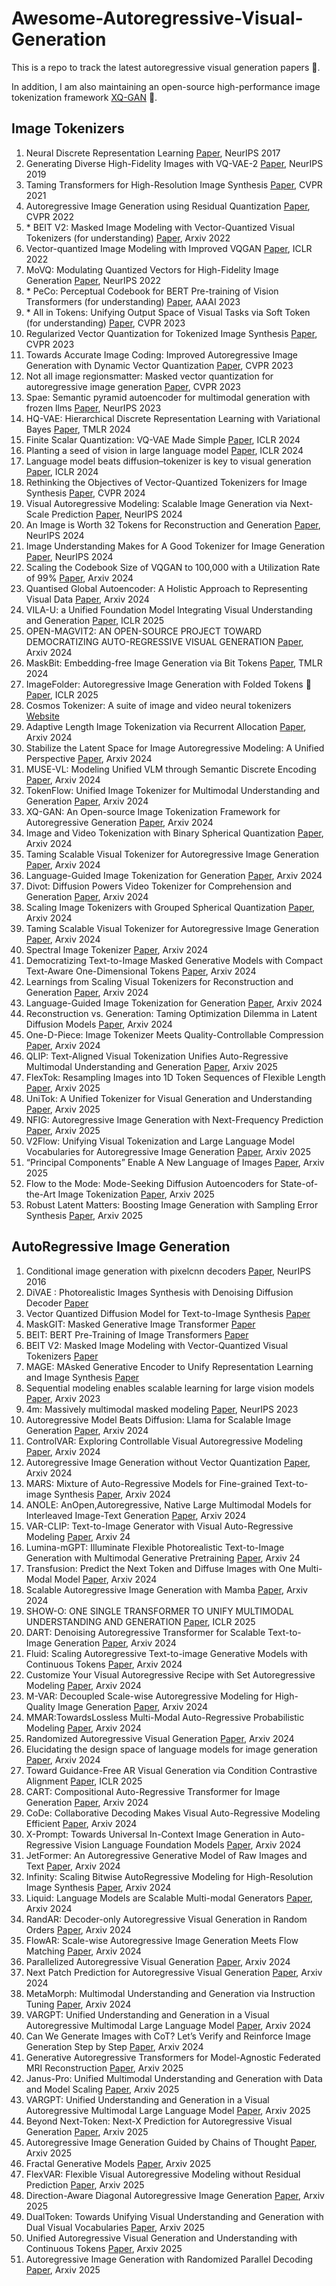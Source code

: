 # Awesome-Autoregressive-Visual-Generation
This is a repo to track the latest autoregressive visual generation papers 🌟.

In addition, I am also maintaining an open-source high-performance image tokenization framework [XQ-GAN](https://github.com/lxa9867/ImageFolder) 🚀.

## Image Tokenizers
1. Neural Discrete Representation Learning [Paper](https://arxiv.org/abs/1711.00937), NeurIPS 2017
2. Generating Diverse High-Fidelity Images with VQ-VAE-2 [Paper](https://arxiv.org/abs/1906.00446), NeurIPS 2019
3. Taming Transformers for High-Resolution Image Synthesis [Paper](https://arxiv.org/pdf/2012.09841), CVPR 2021
4. Autoregressive Image Generation using Residual Quantization [Paper](https://arxiv.org/pdf/2203.01941), CVPR 2022
5. \* BEIT V2: Masked Image Modeling with Vector-Quantized Visual Tokenizers (for understanding) [Paper](https://arxiv.org/pdf/2208.06366), Arxiv 2022
6. Vector-quantized Image Modeling with Improved VQGAN [Paper](https://arxiv.org/pdf/2110.04627), ICLR 2022
7. MoVQ: Modulating Quantized Vectors for High-Fidelity Image Generation [Paper](https://arxiv.org/abs/2209.09002), NeurIPS 2022
8. \* PeCo: Perceptual Codebook for BERT Pre-training of Vision Transformers (for understanding) [Paper](https://arxiv.org/pdf/2111.12710), AAAI 2023
9. \* All in Tokens: Unifying Output Space of Visual Tasks via Soft Token (for understanding) [Paper](https://arxiv.org/pdf/2301.02229), CVPR 2023
10. Regularized Vector Quantization for Tokenized Image Synthesis [Paper](https://arxiv.org/pdf/2303.06424), CVPR 2023
11. Towards Accurate Image Coding: Improved Autoregressive Image Generation with Dynamic Vector Quantization [Paper](https://arxiv.org/pdf/2305.11718), CVPR 2023
12. Not all image regionsmatter: Masked vector quantization for autoregressive image generation [Paper](https://openaccess.thecvf.com/content/CVPR2023/papers/Huang_Not_All_Image_Regions_Matter_Masked_Vector_Quantization_for_Autoregressive_CVPR_2023_paper.pdf), CVPR 2023
13. Spae: Semantic pyramid autoencoder for multimodal generation with frozen llms [Paper](https://proceedings.neurips.cc/paper_files/paper/2023/file/a526cc8f6ffb74bedb6ff313e3fdb450-Paper-Conference.pdf), NeurIPS 2023
14. HQ-VAE: Hierarchical Discrete Representation Learning with Variational Bayes [Paper](https://arxiv.org/pdf/2401.00365), TMLR 2024
15. Finite Scalar Quantization: VQ-VAE Made Simple [Paper](https://arxiv.org/abs/2309.15505), ICLR 2024
16. Planting a seed of vision in large language model [Paper](https://openreview.net/pdf?id=0Nui91LBQS), ICLR 2024
17. Language model beats diffusion–tokenizer is key to visual generation [Paper](https://openreview.net/pdf?id=gzqrANCF4g), ICLR 2024
18. Rethinking the Objectives of Vector-Quantized Tokenizers for Image Synthesis [Paper](https://arxiv.org/abs/2212.03185), CVPR 2024
19. Visual Autoregressive Modeling: Scalable Image Generation via Next-Scale Prediction [Paper](https://arxiv.org/abs/2404.02905), NeurIPS 2024
20. An Image is Worth 32 Tokens for Reconstruction and Generation [Paper](https://arxiv.org/pdf/2406.07550), NeurIPS 2024
21. Image Understanding Makes for A Good Tokenizer for Image Generation [Paper](https://arxiv.org/abs/2411.04406), NeurIPS 2024
22. Scaling the Codebook Size of VQGAN to 100,000 with a Utilization Rate of 99% [Paper](https://arxiv.org/pdf/2406.11837), Arxiv 2024
23. Quantised Global Autoencoder: A Holistic Approach to Representing Visual Data [Paper](https://arxiv.org/pdf/2407.11913), Arxiv 2024
24. VILA-U: a Unified Foundation Model Integrating Visual Understanding and Generation [Paper](https://arxiv.org/pdf/2409.04429), ICLR 2025
25. OPEN-MAGVIT2: AN OPEN-SOURCE PROJECT TOWARD DEMOCRATIZING AUTO-REGRESSIVE VISUAL GENERATION [Paper](https://arxiv.org/pdf/2409.04410), Arxiv 2024
26. MaskBit: Embedding-free Image Generation via Bit Tokens [Paper](https://arxiv.org/pdf/2409.16211), TMLR 2024
27. ImageFolder: Autoregressive Image Generation with Folded Tokens 🚀 [Paper](https://arxiv.org/pdf/2410.01756), ICLR 2025
28. Cosmos Tokenizer: A suite of image and video neural tokenizers [Website](https://research.nvidia.com/labs/dir/cosmos-tokenizer/)
29. Adaptive Length Image Tokenization via Recurrent Allocation [Paper](https://arxiv.org/abs/2411.02393), Arxiv 2024 
30. Stabilize the Latent Space for Image Autoregressive Modeling: A Unified Perspective [Paper](https://arxiv.org/abs/2410.12490), Arxiv 2024
31. MUSE-VL: Modeling Unified VLM through Semantic Discrete Encoding [Paper](https://www.arxiv.org/pdf/2411.17762), Arxiv 2024
32. TokenFlow: Unified Image Tokenizer for Multimodal Understanding and Generation [Paper](https://arxiv.org/pdf/2412.03069), Arxiv 2024
33. XQ-GAN: An Open-source Image Tokenization Framework for Autoregressive Generation [Paper](https://arxiv.org/abs/2412.01762), Arxiv 2024
34. Image and Video Tokenization with Binary Spherical Quantization [Paper](https://arxiv.org/abs/2406.07548), Arxiv 2024
35. Taming Scalable Visual Tokenizer for Autoregressive Image Generation [Paper](https://arxiv.org/pdf/2412.02692), Arxiv 2024
36. Language-Guided Image Tokenization for Generation [Paper](https://arxiv.org/abs/2412.05796), Arxiv 2024
37. Divot: Diffusion Powers Video Tokenizer for Comprehension and Generation [Paper](https://arxiv.org/abs/2412.04432), Arxiv 2024
38. Scaling Image Tokenizers with Grouped Spherical Quantization  [Paper](https://arxiv.org/abs/2412.02632), Arxiv 2024
39. Taming Scalable Visual Tokenizer for Autoregressive Image Generation [Paper](https://arxiv.org/abs/2412.02692), Arxiv 2024
40. Spectral Image Tokenizer [Paper](https://arxiv.org/pdf/2412.09607), Arxiv 2024
41. Democratizing Text-to-Image Masked Generative Models with Compact Text-Aware One-Dimensional Tokens [Paper](https://arxiv.org/pdf/2501.07730), Arxiv 2024
42. Learnings from Scaling Visual Tokenizers for Reconstruction and Generation [Paper](https://arxiv.org/pdf/2501.09755), Arxiv 2024
43. Language-Guided Image Tokenization for Generation [Paper](https://arxiv.org/pdf/2412.05796), Arxiv 2024
44. Reconstruction vs. Generation: Taming Optimization Dilemma in Latent Diffusion Models [Paper](https://arxiv.org/abs/2501.01423), Arxiv 2024
45. One-D-Piece: Image Tokenizer Meets Quality-Controllable Compression [Paper](https://arxiv.org/abs/2501.10064), Arxiv 2024
46. QLIP: Text-Aligned Visual Tokenization Unifies Auto-Regressive Multimodal Understanding and Generation [Paper](https://arxiv.org/abs/2502.05178), Arxiv 2025
47. FlexTok: Resampling Images into 1D Token Sequences of Flexible Length [Paper](https://arxiv.org/abs/2502.13967), Arxiv 2025
48. UniTok: A Unified Tokenizer for Visual Generation and Understanding [Paper](https://arxiv.org/abs/2502.20321), Arxiv 2025
49. NFIG: Autoregressive Image Generation with Next-Frequency Prediction [Paper](https://arxiv.org/pdf/2503.07076v1), Arxiv 2025
50. V2Flow: Unifying Visual Tokenization and Large Language Model Vocabularies for Autoregressive Image Generation [Paper](https://arxiv.org/abs/2503.07493), Arxiv 2025
51. “Principal Components” Enable A New Language of Images [Paper](https://arxiv.org/abs/2503.08685), Arxiv 2025
52. Flow to the Mode: Mode-Seeking Diffusion Autoencoders for State-of-the-Art Image Tokenization [Paper](https://arxiv.org/pdf/2503.11056), Arxiv 2025
53. Robust Latent Matters: Boosting Image Generation with Sampling Error Synthesis [Paper](https://arxiv.org/abs/2503.08354v1), Arxiv 2025

## AutoRegressive Image Generation

1. Conditional image generation with pixelcnn decoders [Paper](https://proceedings.neurips.cc/paper_files/paper/2016/file/b1301141feffabac455e1f90a7de2054-Paper.pdf), NeurIPS 2016
2. DiVAE : Photorealistic Images Synthesis with Denoising Diffusion Decoder [Paper](https://arxiv.org/pdf/2206.00386)
3. Vector Quantized Diffusion Model for Text-to-Image Synthesis [Paper](https://arxiv.org/pdf/2111.14822)
4. MaskGIT: Masked Generative Image Transformer [Paper](https://arxiv.org/pdf/2202.04200)
5. BEIT: BERT Pre-Training of Image Transformers [Paper](https://arxiv.org/pdf/2106.08254)
6. BEIT V2: Masked Image Modeling with Vector-Quantized Visual Tokenizers [Paper](https://arxiv.org/pdf/2208.06366)
7. MAGE: MAsked Generative Encoder to Unify Representation Learning and Image Synthesis [Paper](https://arxiv.org/pdf/2211.09117)
8. Sequential modeling enables scalable learning for large vision models [Paper](https://arxiv.org/abs/2312.00785), Arxiv 2023
9. 4m: Massively multimodal masked modeling [Paper](https://openreview.net/pdf?id=TegmlsD8oQ), NeurIPS 2023
10. Autoregressive Model Beats Diffusion: Llama for Scalable Image Generation [Paper](https://arxiv.org/abs/2406.06525), Arxiv 2024
11. ControlVAR: Exploring Controllable Visual Autoregressive Modeling [Paper](https://arxiv.org/pdf/2406.09750), Arxiv 2024
12. Autoregressive Image Generation without Vector Quantization [Paper](https://arxiv.org/pdf/2406.11838), Arxiv 2024
13. MARS: Mixture of Auto-Regressive Models for Fine-grained Text-to-image Synthesis  [Paper](https://arxiv.org/pdf/2407.07614), Arxiv 2024
14. ANOLE: AnOpen,Autoregressive, Native Large Multimodal Models for Interleaved Image-Text Generation [Paper](https://arxiv.org/pdf/2407.06135v1), Arxiv 2024
15. VAR-CLIP: Text-to-Image Generator with Visual Auto-Regressive Modeling [Paper](https://arxiv.org/abs/2408.01181), Arxiv 24
16. Lumina-mGPT: Illuminate Flexible Photorealistic Text-to-Image Generation with Multimodal Generative Pretraining [Paper](https://www.arxiv.org/abs/2408.02657), Arxiv 24
17. Transfusion: Predict the Next Token and Diffuse Images with One Multi-Modal Model [Paper](https://arxiv.org/pdf/2408.11039), Arxiv 2024
18. Scalable Autoregressive Image Generation with Mamba [Paper](https://arxiv.org/abs/2408.12245), Arxiv 2024
19. SHOW-O: ONE SINGLE TRANSFORMER TO UNIFY MULTIMODAL UNDERSTANDING AND GENERATION [Paper](https://showlab.github.io/Show-o/assets/show-o.pdf), ICLR 2025
20. DART: Denoising Autoregressive Transformer for Scalable Text-to-Image Generation [Paper](https://arxiv.org/abs/2410.08159), Arxiv 2024
21. Fluid: Scaling Autoregressive Text-to-image Generative Models with Continuous Tokens [Paper](https://arxiv.org/abs/2410.13863), Arxiv 2024
22. Customize Your Visual Autoregressive Recipe with Set Autoregressive Modeling [Paper](https://arxiv.org/abs/2410.10511), Arxiv 2024
23. M-VAR: Decoupled Scale-wise Autoregressive Modeling for High-Quality Image Generation [Paper](https://arxiv.org/abs/2411.10433), Arxiv 2024
24. MMAR:TowardsLossless Multi-Modal Auto-Regressive Probabilistic Modeling [Paper](https://arxiv.org/pdf/2410.10798), Arxiv 2024
25. Randomized Autoregressive Visual Generation [Paper](https://arxiv.org/pdf/2411.00776), Arxiv 2024
26. Elucidating the design space of language models for image generation [Paper](https://arxiv.org/abs/2410.16257), Arxiv 2024
27. Toward Guidance-Free AR Visual Generation via Condition Contrastive Alignment [Paper](https://arxiv.org/abs/2410.09347), ICLR 2025
28. CART: Compositional Auto-Regressive Transformer for Image Generation [Paper](https://arxiv.org/html/2411.10180v1), Arxiv 2024
29. CoDe: Collaborative Decoding Makes Visual Auto-Regressive Modeling Efficient [Paper](https://arxiv.org/abs/2411.17787), Arxiv 2024
30. X-Prompt: Towards Universal In-Context Image Generation in Auto-Regressive Vision Language Foundation Models [Paper](https://arxiv.org/pdf/2412.01824), Arxiv 2024
31. JetFormer: An Autoregressive Generative Model of Raw Images and Text [Paper](https://arxiv.org/abs/2411.19722), Arxiv 2024
32. Infinity: Scaling Bitwise AutoRegressive Modeling for High-Resolution Image Synthesis [Paper](https://arxiv.org/abs/2412.04431), Arxiv 2024
33. Liquid: Language Models are Scalable Multi-modal Generators [Paper](https://arxiv.org/pdf/2412.04332), Arxiv 2024
34. RandAR: Decoder-only Autoregressive Visual Generation in Random Orders [Paper](https://rand-ar.github.io/), Arxiv 2024
35. FlowAR: Scale-wise Autoregressive Image Generation Meets Flow Matching [Paper](https://arxiv.org/pdf/2412.15205), Arxiv 2024
36. Parallelized Autoregressive Visual Generation [Paper](https://arxiv.org/abs/2412.15119), Arxiv 2024
37. Next Patch Prediction for Autoregressive Visual Generation [Paper](https://arxiv.org/pdf/2412.15321), Arxiv 2024
38. MetaMorph: Multimodal Understanding and Generation via Instruction Tuning [Paper](https://arxiv.org/pdf/2412.14164), Arxiv 2024
39. VARGPT: Unified Understanding and Generation in a Visual Autoregressive Multimodal Large Language Model [Paper](https://arxiv.org/abs/2501.12327), Arxiv 2024
40. Can We Generate Images with CoT? Let’s Verify and Reinforce Image Generation Step by Step [Paper](https://arxiv.org/pdf/2501.13926), Arxiv 2024
41. Generative Autoregressive Transformers for Model-Agnostic Federated MRI Reconstruction [Paper](https://www.arxiv.org/abs/2502.04521), Arxiv 2025
42. Janus-Pro: Unified Multimodal Understanding and Generation with Data and Model Scaling [Paper](https://arxiv.org/pdf/2501.17811), Arxiv 2025
43. VARGPT: Unified Understanding and Generation in a Visual Autoregressive Multimodal Large Language Model [Paper](https://arxiv.org/pdf/2501.12327), Arxiv 2025
44. Beyond Next-Token: Next-X Prediction for Autoregressive Visual Generation [Paper](https://arxiv.org/abs/2502.20388), Arxiv 2025
45. Autoregressive Image Generation Guided by Chains of Thought [Paper](https://arxiv.org/pdf/2502.16965), Arxiv 2025
46. Fractal Generative Models [Paper](https://arxiv.org/pdf/2502.17437), Arxiv 2025
47. FlexVAR: Flexible Visual Autoregressive Modeling without Residual Prediction [Paper](https://arxiv.org/pdf/2502.20313), Arxiv 2025
48. Direction-Aware Diagonal Autoregressive Image Generation [Paper](https://arxiv.org/pdf/2503.11129), Arxiv 2025
49. DualToken: Towards Unifying Visual Understanding and Generation with Dual Visual Vocabularies [Paper](https://arxiv.org/pdf/2503.14324), Arxiv 2025
50. Unified Autoregressive Visual Generation and Understanding with Continuous Tokens [Paper](https://arxiv.org/pdf/2503.13436), Arxiv 2025
51. Autoregressive Image Generation with Randomized Parallel Decoding [Paper](https://arxiv.org/pdf/2503.10568), Arxiv 2025
